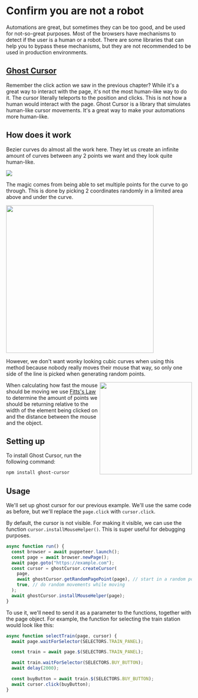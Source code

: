 # Confirm you are not a robot

Automations are great, but sometimes they can be too good, and be used for not-so-great purposes. Most of the browsers have mechanisms to detect if the user is a human or a robot. There are some libraries that can help you to bypass these mechanisms, but they are not recommended to be used in production environments.

## [Ghost Cursor](https://github.com/Xetera/ghost-cursor)

Remember the click action we saw in the previous chapter? While it's a great way to interact with the page, it's not the most human-like way to do it. The cursor literally teleports to the position and clicks. This is not how a human would interact with the page. Ghost Cursor is a library that simulates human-like cursor movements. It's a great way to make your automations more human-like.

## How does it work

Bezier curves do almost all the work here. They let us create an infinite amount of curves between any 2 points we want
and they look quite human-like.

![](https://mamamoo.xetera.dev/😽🤵👲🧦👵.png)

The magic comes from being able to set multiple points for the curve to go through. This is done by picking
2 coordinates randomly in a limited area above and under the curve.

<img src="https://mamamoo.xetera.dev/🧣👎😠🧟✍.png" width="400">

However, we don't want wonky looking cubic curves when using this method because nobody really moves their mouse
that way, so only one side of the line is picked when generating random points.

<img src="http://simonwallner.at/ext/fitts/shannon.png" width="250" align="right">
When calculating how fast the mouse should be moving we use <a href="https://en.wikipedia.org/wiki/Fitts%27s_law">Fitts's Law</a>
to determine the amount of points we should be returning relative to the width of the element being clicked on and the distance
between the mouse and the object.

## Setting up

To install Ghost Cursor, run the following command:

```bash
npm install ghost-cursor
```

## Usage

We'll set up ghost cursor for our previous example. We'll use the same code as before, but we'll replace the `page.click` with `cursor.click`.

By default, the cursor is not visible. For making it visible, we can use the function `cursor.installMouseHelper()`. This is super useful for debugging purposes.

```javascript
async function run() {
  const browser = await puppeteer.launch();
  const page = await browser.newPage();
  await page.goto("https://example.com");
  const cursor = ghostCursor.createCursor(
    page,
    await ghostCursor.getRandomPagePoint(page), // start in a random position
    true, // do random movements while moving
  );
  await ghostCursor.installMouseHelper(page);
}
```

To use it, we'll need to send it as a parameter to the functions, together with the page object. For example, the function for selecting the train station would look like this:

```javascript
async function selectTrain(page, cursor) {
  await page.waitForSelector(SELECTORS.TRAIN_PANEL);

  const train = await page.$(SELECTORS.TRAIN_PANEL);

  await train.waitForSelector(SELECTORS.BUY_BUTTON);
  await delay(2000);

  const buyButton = await train.$(SELECTORS.BUY_BUTTON);
  await cursor.click(buyButton);
}
```
